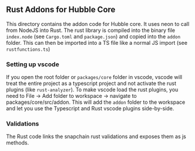 ## Rust Addons for Hubble Core
This directory contains the addon code for Hubble core. It uses neon to call from NodeJS into Rust. The rust library is compiled into the binary file `index.node` (see `Cargo.toml` and `package.json`) and copied into the `addon` folder. This can then be imported into a TS file like a normal JS import (see `rustfunctions.ts`)

### Setting up vscode
If you open the root folder or `packages/core` folder in vscode, vscode will treat the entire project as a typescript project and not activate the rust plugins (like `rust-analyzer`). To make vscode load the rust plugins, you need to File -> Add folder to workspace -> navigate to packages/core/src/addon. This will add the `addon` folder to the workspace and let you use the Typescript and Rust vscode plugins side-by-side. 

### Validations
The Rust code links the snapchain rust validations and exposes them as js methods.
